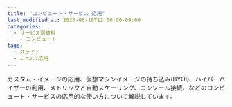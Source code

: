 ```yaml
---
title: "コンピュート・サービス 応用"
last_modified_at: 2020-06-10T12:00:00-09:00
categories:
  - サービス別資料
    - コンピュート
tags:
  - スライド
  - レベル:応用
---
```


カスタム・イメージの応用、仮想マシンイメージの持ち込み(BYOI)、ハイパーバイザーの利用、メトリックと自動スケーリング、コンソール接続、などのコンピュート・サービスの応用的な使い方について解説しています。 

<div style="max-width:768px">
<script async class="speakerdeck-embed" data-id="90e8e852d1c8443787f6f33e7e721177" data-ratio="1.77777777777778" src="//speakerdeck.com/assets/embed.js"></script>
</div>